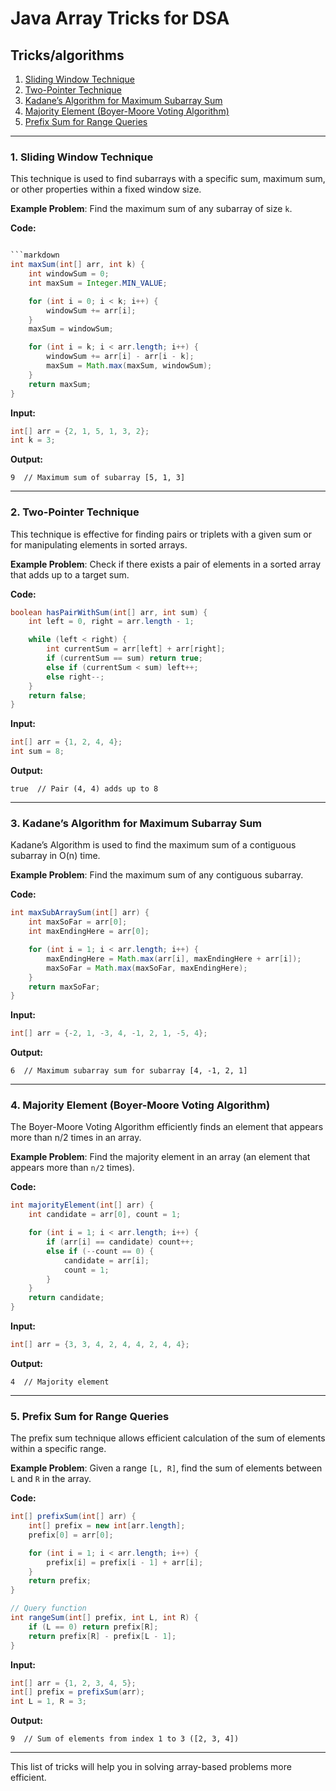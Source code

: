 
<h1>Java Array Tricks for DSA</h1>

## Tricks/algorithms

1. [Sliding Window Technique](#sliding-window-technique)
2. [Two-Pointer Technique](#two-pointer-technique)
3. [Kadane’s Algorithm for Maximum Subarray Sum](#kadane’s-algorithm-for-maximum-subarray-sum)
4. [Majority Element (Boyer-Moore Voting Algorithm)](#majority-element-boyer-moore-voting-algorithm)
5. [Prefix Sum for Range Queries](#prefix-sum-for-range-queries)

---

### 1. Sliding Window Technique

This technique is used to find subarrays with a specific sum, maximum sum, or other properties within a fixed window size.

**Example Problem**: Find the maximum sum of any subarray of size `k`.

**Code:**
```java

```markdown
int maxSum(int[] arr, int k) {
    int windowSum = 0;
    int maxSum = Integer.MIN_VALUE;

    for (int i = 0; i < k; i++) {
        windowSum += arr[i];
    }
    maxSum = windowSum;

    for (int i = k; i < arr.length; i++) {
        windowSum += arr[i] - arr[i - k];
        maxSum = Math.max(maxSum, windowSum);
    }
    return maxSum;
}
```

**Input:**
```java
int[] arr = {2, 1, 5, 1, 3, 2};
int k = 3;
```

**Output:**
```
9  // Maximum sum of subarray [5, 1, 3]
```

---

### 2. Two-Pointer Technique

This technique is effective for finding pairs or triplets with a given sum or for manipulating elements in sorted arrays.

**Example Problem**: Check if there exists a pair of elements in a sorted array that adds up to a target sum.

**Code:**
```java
boolean hasPairWithSum(int[] arr, int sum) {
    int left = 0, right = arr.length - 1;

    while (left < right) {
        int currentSum = arr[left] + arr[right];
        if (currentSum == sum) return true;
        else if (currentSum < sum) left++;
        else right--;
    }
    return false;
}
```

**Input:**
```java
int[] arr = {1, 2, 4, 4};
int sum = 8;
```

**Output:**
```
true  // Pair (4, 4) adds up to 8
```

---

### 3. Kadane’s Algorithm for Maximum Subarray Sum

Kadane’s Algorithm is used to find the maximum sum of a contiguous subarray in O(n) time.

**Example Problem**: Find the maximum sum of any contiguous subarray.

**Code:**
```java
int maxSubArraySum(int[] arr) {
    int maxSoFar = arr[0];
    int maxEndingHere = arr[0];

    for (int i = 1; i < arr.length; i++) {
        maxEndingHere = Math.max(arr[i], maxEndingHere + arr[i]);
        maxSoFar = Math.max(maxSoFar, maxEndingHere);
    }
    return maxSoFar;
}
```

**Input:**
```java
int[] arr = {-2, 1, -3, 4, -1, 2, 1, -5, 4};
```

**Output:**
```
6  // Maximum subarray sum for subarray [4, -1, 2, 1]
```

---

### 4. Majority Element (Boyer-Moore Voting Algorithm)

The Boyer-Moore Voting Algorithm efficiently finds an element that appears more than n/2 times in an array.

**Example Problem**: Find the majority element in an array (an element that appears more than `n/2` times).

**Code:**
```java
int majorityElement(int[] arr) {
    int candidate = arr[0], count = 1;

    for (int i = 1; i < arr.length; i++) {
        if (arr[i] == candidate) count++;
        else if (--count == 0) {
            candidate = arr[i];
            count = 1;
        }
    }
    return candidate;
}
```

**Input:**
```java
int[] arr = {3, 3, 4, 2, 4, 4, 2, 4, 4};
```

**Output:**
```
4  // Majority element
```

---

### 5. Prefix Sum for Range Queries

The prefix sum technique allows efficient calculation of the sum of elements within a specific range.

**Example Problem**: Given a range `[L, R]`, find the sum of elements between `L` and `R` in the array.

**Code:**
```java
int[] prefixSum(int[] arr) {
    int[] prefix = new int[arr.length];
    prefix[0] = arr[0];

    for (int i = 1; i < arr.length; i++) {
        prefix[i] = prefix[i - 1] + arr[i];
    }
    return prefix;
}

// Query function
int rangeSum(int[] prefix, int L, int R) {
    if (L == 0) return prefix[R];
    return prefix[R] - prefix[L - 1];
}
```

**Input:**
```java
int[] arr = {1, 2, 3, 4, 5};
int[] prefix = prefixSum(arr);
int L = 1, R = 3;
```

**Output:**
```
9  // Sum of elements from index 1 to 3 ([2, 3, 4])
```

---

This list of tricks will help you in solving array-based problems more efficient.

